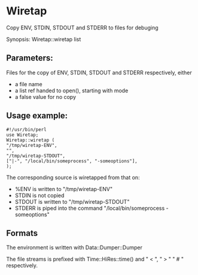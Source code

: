# Wiretap

Copy ENV, STDIN, STDOUT and STDERR to files for debuging

Synopsis: Wiretap::wiretap list

## Parameters:
Files for the copy of ENV, STDIN, STDOUT and STDERR respectively, either
- a file name
- a list ref handed to open(), starting with mode
- a false value for no copy

## Usage example:

    #!/usr/bin/perl
    use Wiretap;
    Wiretap::wiretap (
	"/tmp/wiretap-ENV",
	"",
	"/tmp/wiretap-STDOUT",
	["|-", "/local/bin/someprocess", "-someoptions"],
	);

The corresponding source is wiretapped from that on:
- %ENV is written to "/tmp/wiretap-ENV"
- STDIN is not copied
- STDOUT is written to "/tmp/wiretap-STDOUT"
- STDERR is piped into the command "/local/bin/someprocess -someoptions"

## Formats
The environment is written with Data::Dumper::Dumper

The file streams is prefixed with Time::HiRes::time() and " < ", " > " " # " respectively.
